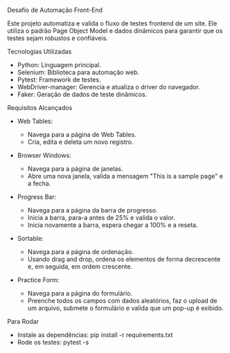 Desafio de Automação Front-End

Este projeto automatiza e valida o fluxo de testes frontend de um site. Ele utiliza o padrão Page Object Model e dados dinâmicos para garantir que os testes sejam robustos e confiáveis.

Tecnologias Utilizadas
  - Python: Linguagem principal.
  - Selenium: Biblioteca para automação web.
  - Pytest: Framework de testes.
  - WebDriver-manager: Gerencia e atualiza o driver do navegador.
  - Faker: Geração de dados de teste dinâmicos.

Requisitos Alcançados
  - Web Tables:
    - Navega para a página de Web Tables.
    - Cria, edita e deleta um novo registro.

  - Browser Windows:
    - Navega para a página de janelas.
    - Abre uma nova janela, valida a mensagem "This is a sample page" e a fecha.

  - Progress Bar:
    - Navega para a página da barra de progresso.
    - Inicia a barra, para-a antes de 25% e valida o valor.
    - Inicia novamente a barra, espera chegar a 100% e a reseta.

  - Sortable:
    - Navega para a página de ordenação.
    - Usando drag and drop, ordena os elementos de forma decrescente e, em seguida, em ordem crescente.

  - Practice Form:
    - Navega para a página do formulário.
    - Preenche todos os campos com dados aleatórios, faz o upload de um arquivo, submete o formulário e valida que um pop-up é exibido.

Para Rodar

  - Instale as dependências: pip install -r requirements.txt
  - Rode os testes: pytest -s 
